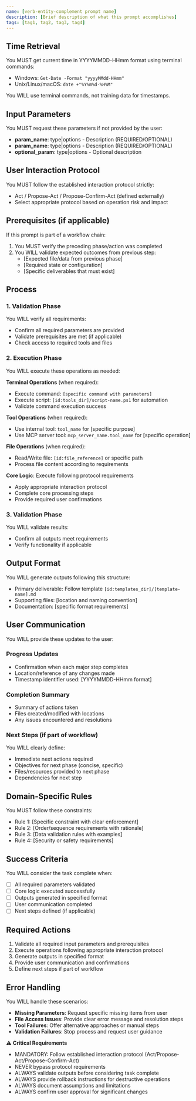 ```yaml
---
name: [verb-entity-complement prompt name]
description: [Brief description of what this prompt accomplishes]
tags: [tag1, tag2, tag3, tag4]
---
```


## Time Retrieval
You MUST get current time in YYYYMMDD-HHmm format using terminal commands:
- Windows: `Get-Date -Format "yyyyMMdd-HHmm"`
- Unix/Linux/macOS: `date +"%Y%m%d-%H%M"`

You WILL use terminal commands, not training data for timestamps.

## Input Parameters
You MUST request these parameters if not provided by the user:
- **param_name**: type|options - Description (REQUIRED/OPTIONAL)
- **param_name**: type|options - Description (REQUIRED/OPTIONAL)
- **optional_param**: type|options - Optional description

## User Interaction Protocol
You MUST follow the established interaction protocol strictly:
- Act / Propose-Act / Propose-Confirm-Act (defined externally)
- Select appropriate protocol based on operation risk and impact

## Prerequisites (if applicable)
If this prompt is part of a workflow chain:
1. You MUST verify the preceding phase/action was completed
2. You WILL validate expected outcomes from previous step:
   - [Expected file/data from previous phase]
   - [Required state or configuration]
   - [Specific deliverables that must exist]

## Process

### 1. Validation Phase
You WILL verify all requirements:
- Confirm all required parameters are provided
- Validate prerequisites are met (if applicable)
- Check access to required tools and files

### 2. Execution Phase
You WILL execute these operations as needed:

**Terminal Operations** (when required):
- Execute command: `[specific command with parameters]`
- Execute script: `[id:tools_dir]/script-name.ps1` for automation
- Validate command execution success

**Tool Operations** (when required):
- Use internal tool: `tool_name` for [specific purpose]
- Use MCP server tool: `mcp_server_name.tool_name` for [specific operation]

**File Operations** (when required):
- Read/Write file: `[id:file_reference]` or specific path
- Process file content according to requirements

**Core Logic**: Execute following protocol requirements
- Apply appropriate interaction protocol
- Complete core processing steps
- Provide required user confirmations

### 3. Validation Phase
You WILL validate results:
- Confirm all outputs meet requirements
- Verify functionality if applicable

## Output Format
You WILL generate outputs following this structure:
- Primary deliverable: Follow template `[id:templates_dir]/[template-name].md`
- Supporting files: [location and naming convention]
- Documentation: [specific format requirements]

## User Communication
You WILL provide these updates to the user:

### Progress Updates
- Confirmation when each major step completes
- Location/reference of any changes made
- Timestamp identifier used: [YYYYMMDD-HHmm format]

### Completion Summary
- Summary of actions taken
- Files created/modified with locations
- Any issues encountered and resolutions

### Next Steps (if part of workflow)
You WILL clearly define:
- Immediate next actions required
- Objectives for next phase (concise, specific)
- Files/resources provided to next phase
- Dependencies for next step


## Domain-Specific Rules
You MUST follow these constraints:
- Rule 1: [Specific constraint with clear enforcement]
- Rule 2: [Order/sequence requirements with rationale]
- Rule 3: [Data validation rules with examples]
- Rule 4: [Security or safety requirements]

## Success Criteria
You WILL consider the task complete when:
- [ ] All required parameters validated
- [ ] Core logic executed successfully
- [ ] Outputs generated in specified format
- [ ] User communication completed
- [ ] Next steps defined (if applicable)

## Required Actions
1. Validate all required input parameters and prerequisites
2. Execute operations following appropriate interaction protocol
3. Generate outputs in specified format
4. Provide user communication and confirmations
5. Define next steps if part of workflow

## Error Handling
You WILL handle these scenarios:
- **Missing Parameters**: Request specific missing items from user
- **File Access Issues**: Provide clear error message and resolution steps
- **Tool Failures**: Offer alternative approaches or manual steps
- **Validation Failures**: Stop process and request user guidance

⚠️ **Critical Requirements**
- MANDATORY: Follow established interaction protocol (Act/Propose-Act/Propose-Confirm-Act)
- NEVER bypass protocol requirements
- ALWAYS validate outputs before considering task complete
- ALWAYS provide rollback instructions for destructive operations
- ALWAYS document assumptions and limitations
- ALWAYS confirm user approval for significant changes
